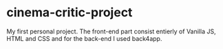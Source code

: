# cinema-critic-project
My first personal project. The front-end part consist entierly of Vanilla JS, HTML and CSS and for the back-end I used back4app.
